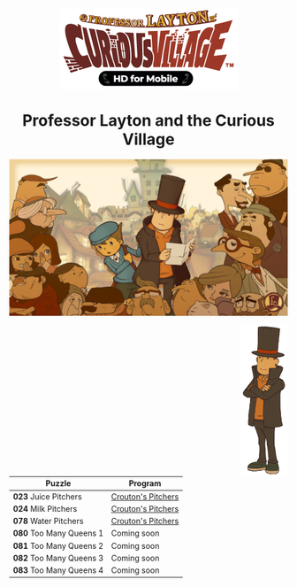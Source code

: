 <p align="center">
  <img align="center" src="assets/professor-layton-curious-village.png" />
</p>

<h1 align="center">
  Professor Layton and the Curious Village
</h1>

<p align="center">
  <img align="center" src="assets/Dm16reqUYAAP5dr.jpeg" />
</p>

<p align="center">
  <!-- <img align="left" width="150px" src="assets/MicrosoftTeams-image.png" /> -->
  <img align="right" width="85px" src="assets/HershelLayton.png" />
</p>

| Puzzle | Program |
| ------ | ------ |
| **023** Juice Pitchers | [Crouton's Pitchers][Pitchers] |
| **024** Milk Pitchers | [Crouton's Pitchers][Pitchers] |
| **078** Water Pitchers | [Crouton's Pitchers][Pitchers] |
| **080** Too Many Queens 1 | Coming soon |
| **081** Too Many Queens 2 | Coming soon |
| **082** Too Many Queens 3 | Coming soon |
| **083** Too Many Queens 4 | Coming soon |


[Pitchers]: <https://github.com/Ocarina588/Professor_Layton_CV--Croutons_Pitchers/tree/main/Croutons_Pitchers>

